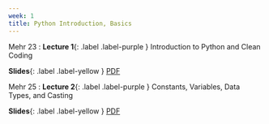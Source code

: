 ```yaml
---
week: 1
title: Python Introduction, Basics
---
```


Mehr 23
: **Lecture 1**{: .label .label-purple } Introduction to Python and Clean Coding

  **Slides**{: .label .label-yellow } [PDF](../assets/lectures/Python-Session-1.pdf)

Mehr 25
: **Lecture 2**{: .label .label-purple } Constants, Variables, Data Types, and Casting

  **Slides**{: .label .label-yellow } [PDF](../assets/lectures/Python-Session-2.pdf)